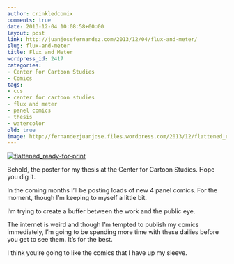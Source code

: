 ```yaml
---
author: crinkledcomix
comments: true
date: 2013-12-04 10:08:58+00:00
layout: post
link: http://juanjosefernandez.com/2013/12/04/flux-and-meter/
slug: flux-and-meter
title: Flux and Meter
wordpress_id: 2417
categories:
- Center For Cartoon Studies
- Comics
tags:
- ccs
- center for cartoon studies
- flux and meter
- panel comics
- thesis
- watercolor
old: true
image: http://fernandezjuanjose.files.wordpress.com/2013/12/flattened_ready-for-print.gif
---
```


[![flattened_ready-for-print](http://fernandezjuanjose.files.wordpress.com/2013/12/flattened_ready-for-print.gif)](http://fernandezjuanjose.files.wordpress.com/2013/12/flattened_ready-for-print.gif)

Behold, the poster for my thesis at the Center for Cartoon Studies. Hope you dig it.

In the coming months I’ll be posting loads of new 4 panel comics. For the moment, though I’m keeping to myself a little bit.

I’m trying to create a buffer between the work and the public eye.

The internet is weird and though I’m tempted to publish my comics immediately, I’m going to be spending more time with these dailies before you get to see them. It’s for the best.

I think you’re going to like the comics that I have up my sleeve.
